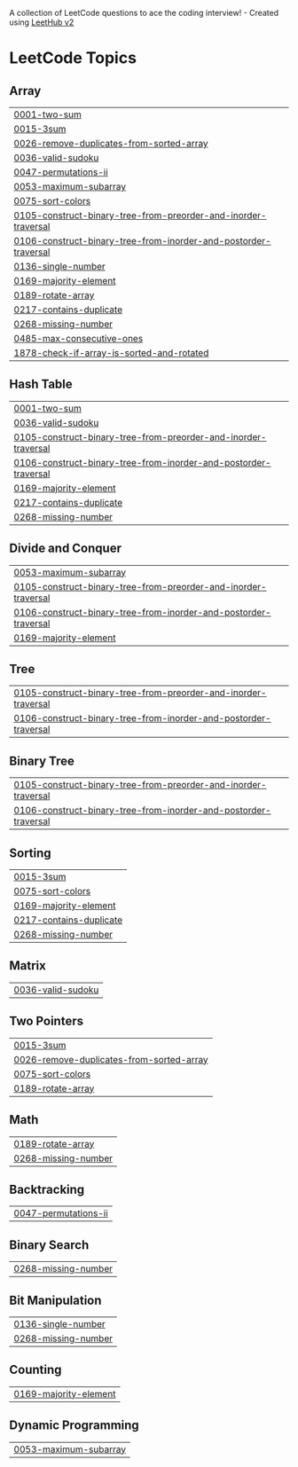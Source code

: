 A collection of LeetCode questions to ace the coding interview! - Created using [LeetHub v2](https://github.com/arunbhardwaj/LeetHub-2.0)
<!---LeetCode Topics Start-->
# LeetCode Topics
## Array
|  |
| ------- |
| [0001-two-sum](https://github.com/Lhunten01/LeetCode_DSA/tree/master/0001-two-sum) |
| [0015-3sum](https://github.com/Lhunten01/LeetCode_DSA/tree/master/0015-3sum) |
| [0026-remove-duplicates-from-sorted-array](https://github.com/Lhunten01/LeetCode_DSA/tree/master/0026-remove-duplicates-from-sorted-array) |
| [0036-valid-sudoku](https://github.com/Lhunten01/LeetCode_DSA/tree/master/0036-valid-sudoku) |
| [0047-permutations-ii](https://github.com/Lhunten01/LeetCode_DSA/tree/master/0047-permutations-ii) |
| [0053-maximum-subarray](https://github.com/Lhunten01/LeetCode_DSA/tree/master/0053-maximum-subarray) |
| [0075-sort-colors](https://github.com/Lhunten01/LeetCode_DSA/tree/master/0075-sort-colors) |
| [0105-construct-binary-tree-from-preorder-and-inorder-traversal](https://github.com/Lhunten01/LeetCode_DSA/tree/master/0105-construct-binary-tree-from-preorder-and-inorder-traversal) |
| [0106-construct-binary-tree-from-inorder-and-postorder-traversal](https://github.com/Lhunten01/LeetCode_DSA/tree/master/0106-construct-binary-tree-from-inorder-and-postorder-traversal) |
| [0136-single-number](https://github.com/Lhunten01/LeetCode_DSA/tree/master/0136-single-number) |
| [0169-majority-element](https://github.com/Lhunten01/LeetCode_DSA/tree/master/0169-majority-element) |
| [0189-rotate-array](https://github.com/Lhunten01/LeetCode_DSA/tree/master/0189-rotate-array) |
| [0217-contains-duplicate](https://github.com/Lhunten01/LeetCode_DSA/tree/master/0217-contains-duplicate) |
| [0268-missing-number](https://github.com/Lhunten01/LeetCode_DSA/tree/master/0268-missing-number) |
| [0485-max-consecutive-ones](https://github.com/Lhunten01/LeetCode_DSA/tree/master/0485-max-consecutive-ones) |
| [1878-check-if-array-is-sorted-and-rotated](https://github.com/Lhunten01/LeetCode_DSA/tree/master/1878-check-if-array-is-sorted-and-rotated) |
## Hash Table
|  |
| ------- |
| [0001-two-sum](https://github.com/Lhunten01/LeetCode_DSA/tree/master/0001-two-sum) |
| [0036-valid-sudoku](https://github.com/Lhunten01/LeetCode_DSA/tree/master/0036-valid-sudoku) |
| [0105-construct-binary-tree-from-preorder-and-inorder-traversal](https://github.com/Lhunten01/LeetCode_DSA/tree/master/0105-construct-binary-tree-from-preorder-and-inorder-traversal) |
| [0106-construct-binary-tree-from-inorder-and-postorder-traversal](https://github.com/Lhunten01/LeetCode_DSA/tree/master/0106-construct-binary-tree-from-inorder-and-postorder-traversal) |
| [0169-majority-element](https://github.com/Lhunten01/LeetCode_DSA/tree/master/0169-majority-element) |
| [0217-contains-duplicate](https://github.com/Lhunten01/LeetCode_DSA/tree/master/0217-contains-duplicate) |
| [0268-missing-number](https://github.com/Lhunten01/LeetCode_DSA/tree/master/0268-missing-number) |
## Divide and Conquer
|  |
| ------- |
| [0053-maximum-subarray](https://github.com/Lhunten01/LeetCode_DSA/tree/master/0053-maximum-subarray) |
| [0105-construct-binary-tree-from-preorder-and-inorder-traversal](https://github.com/Lhunten01/LeetCode_DSA/tree/master/0105-construct-binary-tree-from-preorder-and-inorder-traversal) |
| [0106-construct-binary-tree-from-inorder-and-postorder-traversal](https://github.com/Lhunten01/LeetCode_DSA/tree/master/0106-construct-binary-tree-from-inorder-and-postorder-traversal) |
| [0169-majority-element](https://github.com/Lhunten01/LeetCode_DSA/tree/master/0169-majority-element) |
## Tree
|  |
| ------- |
| [0105-construct-binary-tree-from-preorder-and-inorder-traversal](https://github.com/Lhunten01/LeetCode_DSA/tree/master/0105-construct-binary-tree-from-preorder-and-inorder-traversal) |
| [0106-construct-binary-tree-from-inorder-and-postorder-traversal](https://github.com/Lhunten01/LeetCode_DSA/tree/master/0106-construct-binary-tree-from-inorder-and-postorder-traversal) |
## Binary Tree
|  |
| ------- |
| [0105-construct-binary-tree-from-preorder-and-inorder-traversal](https://github.com/Lhunten01/LeetCode_DSA/tree/master/0105-construct-binary-tree-from-preorder-and-inorder-traversal) |
| [0106-construct-binary-tree-from-inorder-and-postorder-traversal](https://github.com/Lhunten01/LeetCode_DSA/tree/master/0106-construct-binary-tree-from-inorder-and-postorder-traversal) |
## Sorting
|  |
| ------- |
| [0015-3sum](https://github.com/Lhunten01/LeetCode_DSA/tree/master/0015-3sum) |
| [0075-sort-colors](https://github.com/Lhunten01/LeetCode_DSA/tree/master/0075-sort-colors) |
| [0169-majority-element](https://github.com/Lhunten01/LeetCode_DSA/tree/master/0169-majority-element) |
| [0217-contains-duplicate](https://github.com/Lhunten01/LeetCode_DSA/tree/master/0217-contains-duplicate) |
| [0268-missing-number](https://github.com/Lhunten01/LeetCode_DSA/tree/master/0268-missing-number) |
## Matrix
|  |
| ------- |
| [0036-valid-sudoku](https://github.com/Lhunten01/LeetCode_DSA/tree/master/0036-valid-sudoku) |
## Two Pointers
|  |
| ------- |
| [0015-3sum](https://github.com/Lhunten01/LeetCode_DSA/tree/master/0015-3sum) |
| [0026-remove-duplicates-from-sorted-array](https://github.com/Lhunten01/LeetCode_DSA/tree/master/0026-remove-duplicates-from-sorted-array) |
| [0075-sort-colors](https://github.com/Lhunten01/LeetCode_DSA/tree/master/0075-sort-colors) |
| [0189-rotate-array](https://github.com/Lhunten01/LeetCode_DSA/tree/master/0189-rotate-array) |
## Math
|  |
| ------- |
| [0189-rotate-array](https://github.com/Lhunten01/LeetCode_DSA/tree/master/0189-rotate-array) |
| [0268-missing-number](https://github.com/Lhunten01/LeetCode_DSA/tree/master/0268-missing-number) |
## Backtracking
|  |
| ------- |
| [0047-permutations-ii](https://github.com/Lhunten01/LeetCode_DSA/tree/master/0047-permutations-ii) |
## Binary Search
|  |
| ------- |
| [0268-missing-number](https://github.com/Lhunten01/LeetCode_DSA/tree/master/0268-missing-number) |
## Bit Manipulation
|  |
| ------- |
| [0136-single-number](https://github.com/Lhunten01/LeetCode_DSA/tree/master/0136-single-number) |
| [0268-missing-number](https://github.com/Lhunten01/LeetCode_DSA/tree/master/0268-missing-number) |
## Counting
|  |
| ------- |
| [0169-majority-element](https://github.com/Lhunten01/LeetCode_DSA/tree/master/0169-majority-element) |
## Dynamic Programming
|  |
| ------- |
| [0053-maximum-subarray](https://github.com/Lhunten01/LeetCode_DSA/tree/master/0053-maximum-subarray) |
<!---LeetCode Topics End-->